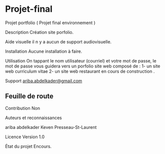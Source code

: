# Projet-final
Projet portfolio ( Projet final environnement )

Description
Création site porfolio.



Aide visuelle
il n y a aucun de support audiovisuelle.


Installation
Aucune installation à faire.


Utilisation
On tappant le nom utilisateur (courriel) et votre mot de passe, le mot de passe vous guidera vers un porfolio site web composé de :
1- un site web curriculum vitae
2- un site web restaurant en cours de construction .



Support
ariba.abdelkader@gmail.com


Feuille de route
----


Contribution
Non


Auteurs et reconnaissances

ariba abdelkader
Keven Presseau-St-Laurent


Licence
Version 1.0



État du projet
Encours.
